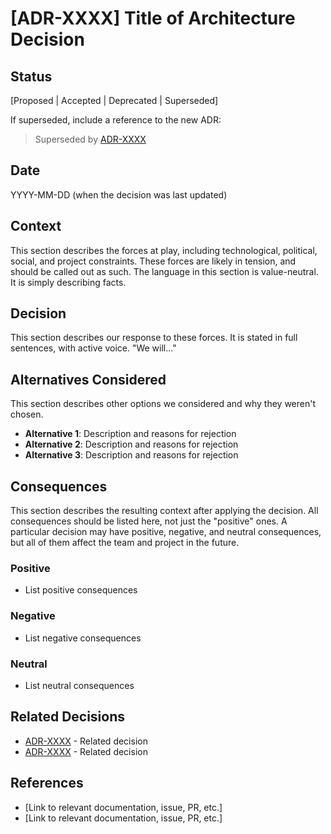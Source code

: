 # [ADR-XXXX] Title of Architecture Decision

## Status

[Proposed | Accepted | Deprecated | Superseded]

If superseded, include a reference to the new ADR:
> Superseded by [ADR-XXXX](XXXX-new-decision.md)

## Date

YYYY-MM-DD (when the decision was last updated)

## Context

This section describes the forces at play, including technological, political, social, and project constraints. These forces are likely in tension, and should be called out as such. The language in this section is value-neutral. It is simply describing facts.

## Decision

This section describes our response to these forces. It is stated in full sentences, with active voice. "We will..."

## Alternatives Considered

This section describes other options we considered and why they weren't chosen.

- **Alternative 1**: Description and reasons for rejection
- **Alternative 2**: Description and reasons for rejection
- **Alternative 3**: Description and reasons for rejection

## Consequences

This section describes the resulting context after applying the decision. All consequences should be listed here, not just the "positive" ones. A particular decision may have positive, negative, and neutral consequences, but all of them affect the team and project in the future.

### Positive

- List positive consequences

### Negative

- List negative consequences

### Neutral

- List neutral consequences

## Related Decisions

- [ADR-XXXX](XXXX-related-decision.md) - Related decision
- [ADR-XXXX](XXXX-related-decision.md) - Related decision

## References

- [Link to relevant documentation, issue, PR, etc.]
- [Link to relevant documentation, issue, PR, etc.]
